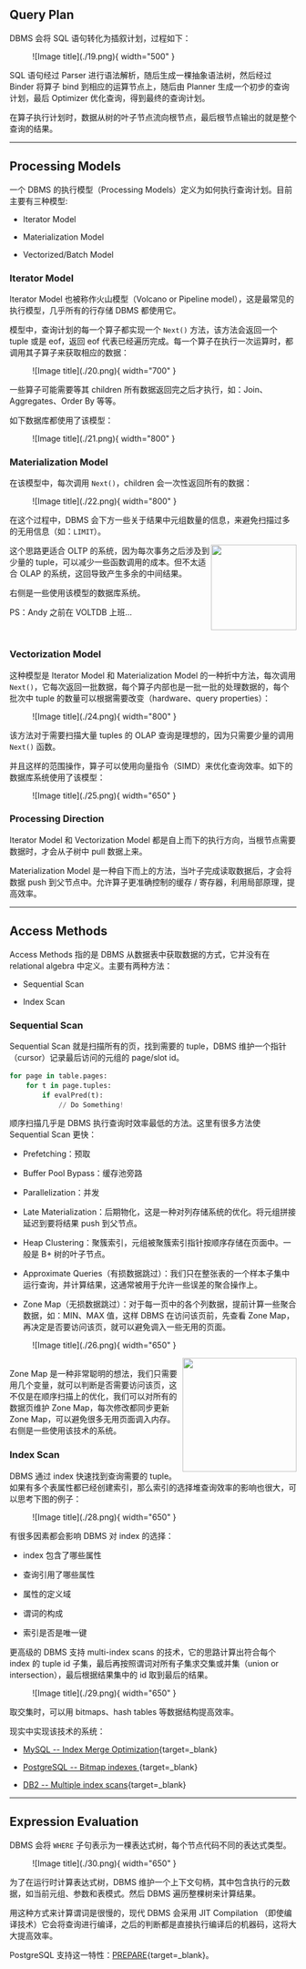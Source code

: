 

## **Query Plan**

DBMS 会将 SQL 语句转化为插叙计划，过程如下：

<figure markdown="span">
  ![Image title](./19.png){ width="500" }
</figure>

SQL 语句经过 Parser 进行语法解析，随后生成一棵抽象语法树，然后经过 Binder 将算子 bind 到相应的运算节点上，随后由 Planner 生成一个初步的查询计划，最后 Optimizer 优化查询，得到最终的查询计划。

在算子执行计划时，数据从树的叶子节点流向根节点，最后根节点输出的就是整个查询的结果。


<hr>

## **Processing Models**

一个 DBMS 的执行模型（Processing Models）定义为如何执行查询计划。目前主要有三种模型:

- Iterator Model

- Materialization Model

- Vectorized/Batch Model

### **Iterator Model**

Iterator Model 也被称作火山模型（Volcano or Pipeline model），这是最常见的执行模型，几乎所有的行存储 DBMS 都使用它。

模型中，查询计划的每一个算子都实现一个 `Next()` 方法，该方法会返回一个 tuple 或是 eof，返回 eof 代表已经遍历完成。每一个算子在执行一次运算时，都调用其子算子来获取相应的数据：

<figure markdown="span">
  ![Image title](./20.png){ width="700" }
</figure>

一些算子可能需要等其 children 所有数据返回完之后才执行，如：Join、Aggregates、Order By 等等。

如下数据库都使用了该模型：

<figure markdown="span">
  ![Image title](./21.png){ width="800" }
</figure>

### **Materialization Model**

在该模型中，每次调用 `Next()`，children 会一次性返回所有的数据：

<figure markdown="span">
  ![Image title](./22.png){ width="800" }
</figure>

在这个过程中，DBMS 会下方一些关于结果中元组数量的信息，来避免扫描过多的无用信息（如：`LIMIT`）。

<img src="../23.png" align="right" height="150" width="150">

这个思路更适合 OLTP 的系统，因为每次事务之后涉及到少量的 tuple，可以减少一些函数调用的成本。但不太适合 OLAP 的系统，这回导致产生多余的中间结果。

右侧是一些使用该模型的数据库系统。

PS：Andy 之前在 VOLTDB 上班...

<br>

### **Vectorization Model**

这种模型是 Iterator Model 和 Materialization Model 的一种折中方法，每次调用 `Next()`，它每次返回一批数据，每个算子内部也是一批一批的处理数据的，每个批次中 tuple 的数量可以根据需要改变（hardware、query properties）：

<figure markdown="span">
  ![Image title](./24.png){ width="800" }
</figure>

该方法对于需要扫描大量 tuples 的 OLAP 查询是理想的，因为只需要少量的调用 `Next()` 函数。

并且这样的范围操作，算子可以使用向量指令（SIMD）来优化查询效率。如下的数据库系统使用了该模型：

<figure markdown="span">
  ![Image title](./25.png){ width="650" }
</figure>

### **Processing Direction**


Iterator Model 和 Vectorization Model 都是自上而下的执行方向，当根节点需要数据时，才会从子树中 pull 数据上来。

Materialization Model 是一种自下而上的方法，当叶子完成读取数据后，才会将数据 push 到父节点中。允许算子更准确控制的缓存 / 寄存器，利用局部原理，提高效率。

<hr>

## **Access Methods**

Access Methods 指的是 DBMS 从数据表中获取数据的方式，它并没有在 relational algebra 中定义。主要有两种方法：

- Sequential Scan

- Index Scan

### **Sequential Scan**

Sequential Scan 就是扫描所有的页，找到需要的 tuple，DBMS 维护一个指针（cursor）记录最后访问的元组的 page/slot id。

```Python
for page in table.pages:
    for t in page.tuples:
        if evalPred(t):
            // Do Something!
```

顺序扫描几乎是 DBMS 执行查询时效率最低的方法。这里有很多方法使 Sequential Scan 更快：

- Prefetching：预取

- Buffer Pool Bypass：缓存池旁路

- Parallelization：并发

- Late Materialization：后期物化，这是一种对列存储系统的优化。将元组拼接延迟到要将结果 push 到父节点。

- Heap Clustering：聚簇索引，元组被聚簇索引指针按顺序存储在页面中。一般是 B+ 树的叶子节点。

- Approximate Queries（有损数据跳过）：我们只在整张表的一个样本子集中运行查询，并计算结果，这通常被用于允许一些误差的聚合操作上。

- Zone Map（无损数据跳过）：对于每一页中的各个列数据，提前计算一些聚合数据，如：MIN、MAX 值，这样 DBMS 在访问该页前，先查看 Zone Map，再决定是否要访问该页，就可以避免调入一些无用的页面。



<figure markdown="span">
  ![Image title](./26.png){ width="650" }
</figure>

<img src="../27.png" align="right" height="200" width="200">
<br>
Zone Map 是一种非常聪明的想法，我们只需要用几个变量，就可以判断是否需要访问该页，这不仅是在顺序扫描上的优化，我们可以对所有的数据页维护 Zone Map，每次修改都同步更新 Zone Map，可以避免很多无用页面调入内存。右侧是一些使用该技术的系统。

### **Index Scan**

DBMS 通过 index 快速找到查询需要的 tuple。如果有多个表属性都已经创建索引，那么索引的选择堆查询效率的影响也很大，可以思考下图的例子：

<figure markdown="span">
  ![Image title](./28.png){ width="650" }
</figure>

有很多因素都会影响 DBMS 对 index 的选择：

- index 包含了哪些属性

- 查询引用了哪些属性

- 属性的定义域

- 谓词的构成

- 索引是否是唯一键

更高级的 DBMS 支持 multi-index scans 的技术，它的思路计算出符合每个 index 的 tuple id 子集，最后再按照谓词对所有子集求交集或并集（union or intersection），最后根据结果集中的 id 取到最后的结果。

<figure markdown="span">
  ![Image title](./29.png){ width="650" }
</figure>

取交集时，可以用 bitmaps、hash tables 等数据结构提高效率。

现实中实现该技术的系统：

- [MySQL -- Index Merge Optimization](https://dev.mysql.com/doc/refman/8.0/en/index-merge-optimization.html){target=_blank}

- [PostgreSQL -- Bitmap indexes ](https://www.postgresql.org/message-id/12553.1135634231@sss.pgh.pa.us){target=_blank}

- [DB2 -- Multiple index scans](https://www.ibm.com/docs/en/dspafz/5.1.0?topic=report-multiple-index-scans){target=_blank}

<hr>

## **Expression Evaluation**

DBMS 会将 `WHERE` 子句表示为一棵表达式树，每个节点代码不同的表达式类型。

<figure markdown="span">
  ![Image title](./30.png){ width="650" }
</figure>

为了在运行时计算表达式树，DBMS 维护一个上下文句柄，其中包含执行的元数据，如当前元组、参数和表模式。然后 DBMS 遍历整棵树来计算结果。

用这种方式来计算谓词是很慢的，现代 DBMS 会采用 JIT Compilation （即使编译技术）它会将查询进行编译，之后的判断都是直接执行编译后的机器码，这将大大提高效率。

PostgreSQL 支持这一特性：[PREPARE](https://www.postgresql.org/docs/current/sql-prepare.html){target=_blank}。



